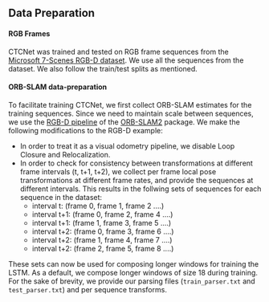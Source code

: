 ## Data Preparation

#### RGB Frames
CTCNet was trained and tested on RGB frame sequences from the [Microsoft 7-Scenes RGB-D dataset](https://www.microsoft.com/en-us/research/project/rgb-d-dataset-7-scenes/). We use all the sequences from the dataset. We also follow the train/test splits as mentioned.

#### ORB-SLAM data-preparation
To facilitate training CTCNet, we first collect ORB-SLAM estimates for the training sequences. Since we need to maintain scale between sequences, we use the [RGB-D pipeline](https://github.com/raulmur/ORB_SLAM2#6-rgb-d-example) of the [ORB-SLAM2](https://github.com/raulmur/ORB_SLAM2) package.
We make the following modifications to the RGB-D example:
* In order to treat it as a visual odometry pipeline, we disable Loop Closure and Relocalization.
* In order to check for consistency between transformations at different frame intervals (t, t+1, t+2), we collect per frame local pose transformations at different frame rates, and provide the sequences at different intervals. This results in the follwing sets of sequences for each sequence in the dataset:
    * interval t: (frame 0, frame 1, frame 2 ....)
    * interval t+1: (frame 0, frame 2, frame 4 ....)
    * interval t+1: (frame 1, frame 3, frame 5 ....)
    * interval t+2: (frame 0, frame 3, frame 6 ....)
    * interval t+2: (frame 1, frame 4, frame 7 ....)
    * interval t+2: (frame 2, frame 5, frame 8 ....)

These sets can now be used for composing longer windows for training the LSTM. As a default, we compose longer windows of size 18 during training. For the sake of brevity, we provide our parsing files (`train_parser.txt` and `test_parser.txt`) and per sequence transforms. 
